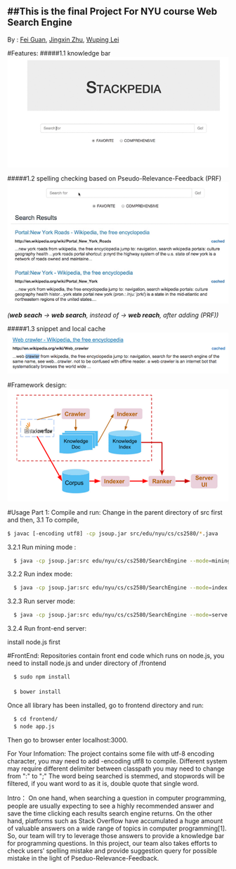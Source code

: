 ##This is the final Project For NYU course Web Search Engine
-------------------------------------------
By :  [Fei Guan](https://github.com/FeiGuan),   [Jingxin Zhu](https://github.com/jz1371),    [Wuping Lei](https://github.com/Ryanray13)

#Features: 
#####1.1 knowledge bar
![demo1](/img/demo1.gif?raw=true "demo1")




#####1.2 spelling checking based on Pseudo-Relevance-Feedback (PRF)
![demo2](/img/demo2.gif?raw=true "demo2")


*(**web seach** -> **web search**, instead of -> **web reach**, after adding (PRF))*



#####1.3 snippet and local cache
![snippet](/img/snippet.png?raw=true "demo3")


#Framework design:
![design](/img/design.png?raw=true "demo4")

#Usage
Part 1: Compile and run:
Change in the parent directory of src first and then, 
3.1 To compile,
  ```bash
  $ javac [-encoding utf8] -cp jsoup.jar src/edu/nyu/cs/cs2580/*.java
  ```
3.2.1 Run mining mode :
```bash
  $ java -cp jsoup.jar:src edu/nyu/cs/cs2580/SearchEngine --mode=mining --options=conf/engine.conf
```
3.2.2 Run index mode:
```bash
  $ java -cp jsoup.jar:src edu/nyu/cs/cs2580/SearchEngine --mode=index --options=conf/engine.conf
 ```
3.2.3 Run server mode:

```bash
  $ java -cp jsoup.jar:src edu/nyu/cs/cs2580/SearchEngine --mode=serve --port=25801 --options=conf/engine.conf
  ```
3.2.4 Run front-end server:

  install node.js first

#FrontEnd:
Repositories contain front end code which runs  on node.js, you need to install node.js and under directory of /frontend
```bash
  $ sudo npm install
  
  $ bower install
  ```
Once all library has been installed, go to frontend directory and run: 
```bash
  $ cd frontend/
  $ node app.js
  ```
Then go to browser enter localhost:3000.

For Your Infomation:
The project contains some file with utf-8 encoding character, you may need to add -encoding utf8 to compile.
Different system may require different delimiter between classpath you may need to change from ":" to ";"
The word being searched is stemmed, and stopwords will be filtered, if you want word to as it is, double
quote that single word.
     
Intro：
On one hand, when searching a question in computer programming, people are usually expecting to see
a highly recommended answer and save the time clicking each results search engine returns. 
On the other hand, platforms such as Stack Overflow have accumulated a huge amount of valuable answers
on a wide range of topics in computer programming[1]. So, our team will try to leverage those answers 
to provide a knowledge bar for programming questions.
In this project, our team also takes efforts to check users’ spelling mistake and 
provide suggestion query for possible mistake in the light of Pseduo-Relevance-Feedback.

